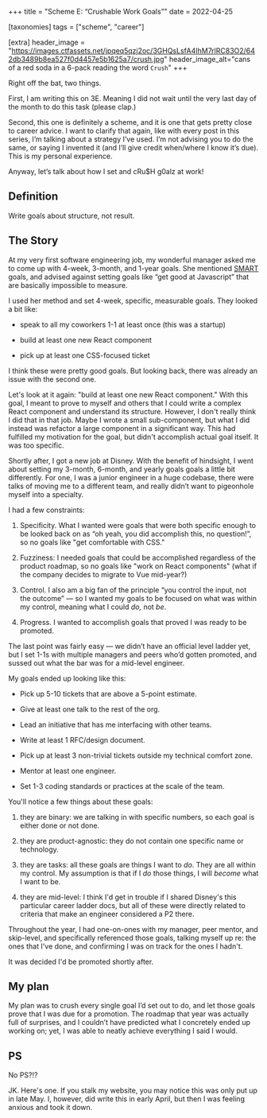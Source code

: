 +++
title = "Scheme E: “Crushable Work Goals”"
date = 2022-04-25

[taxonomies]
tags = ["scheme", "career"]

[extra]
header_image = "https://images.ctfassets.net/jpqeq5qzj2oc/3GHQsLsfA4IhM7rlRC83O2/642db3489b8ea527f0d4457e5b1625a7/crush.jpg"
header_image_alt="cans of a red soda in a 6-pack reading the word `Crush`"
+++

Right off the bat, two things.

First, I am writing this on 3E. Meaning I did not wait until the very last day of the month to do this task (please clap.)

Second, this one is definitely a scheme, and it is one that gets pretty close to career advice. I want to clarify that again, like with every post in this series, I’m talking about a strategy I’ve used. I’m not advising you to do the same, or saying I invented it (and I’ll give credit when/where I know it’s due). This is my personal experience.

Anyway, let’s talk about how I set and cRu$H g0alz at work!

## Definition

Write goals about structure, not result.

## The Story

At my very first software engineering job, my wonderful manager asked me to come up with 4-week, 3-month, and 1-year goals. She mentioned [SMART](https://www.mindtools.com/pages/article/smart-goals.htm) goals, and advised against setting goals like “get good at Javascript” that are basically impossible to measure.

I used her method and set 4-week, specific, measurable goals. They looked a bit like:

*   speak to all my coworkers 1-1 at least once (this was a startup)
    
*   build at least one new React component
    
*   pick up at least one CSS-focused ticket
    

I think these were pretty good goals. But looking back, there was already an issue with the second one.

Let's look at it again: "build at least one new React component." With this goal, I meant to prove to myself and others that I could write a complex React component and understand its structure. However, I don't really think I did that in that job. Maybe I wrote a small sub-component, but what I did instead was refactor a large component in a significant way. This had fulfilled my motivation for the goal, but didn't accomplish actual goal itself. It was too specific.

Shortly after, I got a new job at Disney. With the benefit of hindsight, I went about setting my 3-month, 6-month, and yearly goals goals a little bit differently. For one, I was a junior engineer in a huge codebase, there were talks of moving me to a different team, and really didn’t want to pigeonhole myself into a specialty.

I had a few constraints:

1.  Specificity. What I wanted were goals that were both specific enough to be looked back on as “oh yeah, you did accomplish this, no question!”, so no goals like "get comfortable with CSS."
    
2.  Fuzziness: I needed goals that could be accomplished regardless of the product roadmap, so no goals like "work on React components" (what if the company decides to migrate to Vue mid-year?)
    
3.  Control. I also am a big fan of the principle “you control the input, not the outcome” — so I wanted my goals to be focused on what was within my control, meaning what I could _do,_ not _be_.
    
4.  Progress. I wanted to accomplish goals that proved I was ready to be promoted.
    

The last point was fairly easy — we didn’t have an official level ladder yet, but I set 1-1s with multiple managers and peers who’d gotten promoted, and sussed out what the bar was for a mid-level engineer.

My goals ended up looking like this:

*   Pick up 5-10 tickets that are above a 5-point estimate.
    
*   Give at least one talk to the rest of the org.
    
*   Lead an initiative that has me interfacing with other teams.
    
*   Write at least 1 RFC/design document.
    
*   Pick up at least 3 non-trivial tickets outside my technical comfort zone.
    
*   Mentor at least one engineer.
    
*   Set 1-3 coding standards or practices at the scale of the team.
    

You'll notice a few things about these goals:

1.  they are binary: we are talking in with specific numbers, so each goal is either done or not done.
    
2.  they are product-agnostic: they do not contain one specific name or technology.
    
3.  they are tasks: all these goals are things I want to _do_. They are all within my control. My assumption is that if I _do_ those things, I will _become_ what I want to be.
    
4.  they are mid-level: I think I'd get in trouble if I shared Disney's this particular career ladder docs, but all of these were directly related to criteria that make an engineer considered a P2 there.
    

Throughout the year, I had one-on-ones with my manager, peer mentor, and skip-level, and specifically referenced those goals, talking myself up re: the ones that I've done, and confirming I was on track for the ones I hadn't.

It was decided I'd be promoted shortly after.

## My plan

My plan was to crush every single goal I’d set out to do, and let those goals prove that I was due for a promotion. The roadmap that year was actually full of surprises, and I couldn’t have predicted what I concretely ended up working on; yet, I was able to neatly achieve everything I said I would.

## PS

No PS?!?

JK. Here's one. If you stalk my website, you may notice this was only put up in late May. I, however, did write this in early April, but then I was feeling anxious and took it down.